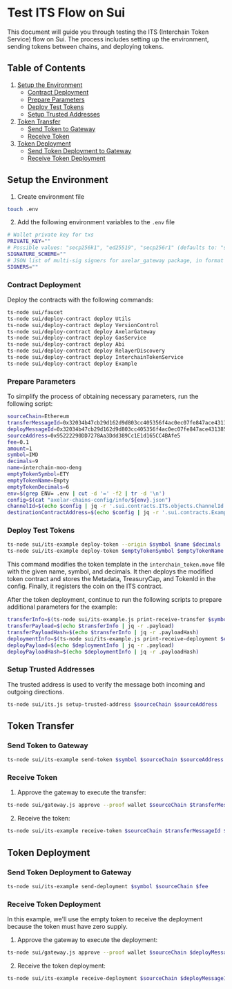 # Test ITS Flow on Sui

This document will guide you through testing the ITS (Interchain Token Service) flow on Sui. The process includes setting up the environment, sending tokens between chains, and deploying tokens.

## Table of Contents

1. [Setup the Environment](#setup-the-environment)
    - [Contract Deployment](#contract-deployment)
    - [Prepare Parameters](#prepare-parameters)
    - [Deploy Test Tokens](#deploy-test-tokens)
    - [Setup Trusted Addresses](#setup-trusted-addresses)
2. [Token Transfer](#token-transfer)
    - [Send Token to Gateway](#send-token-to-gateway)
    - [Receive Token](#receive-token)
3. [Token Deployment](#token-deployment)
    - [Send Token Deployment to Gateway](#send-token-deployment-to-gateway)
    - [Receive Token Deployment](#receive-token-deployment)

## Setup the Environment

1. Create environment file
```bash
touch .env
```
2. Add the following environment variables to the `.env` file
```bash
# Wallet private key for txs
PRIVATE_KEY=""
# Possible values: "secp256k1", "ed25519", "secp256r1" (defaults to: "secp256k1")
SIGNATURE_SCHEME=""
# JSON list of multi-sig signers for axelar_gateway package, in format `{"signers": [{"publicKey": "string","weight": number,"schemeType": "string"}],"threshold": number}`
SIGNERS=""
```

### Contract Deployment

Deploy the contracts with the following commands:

```bash
ts-node sui/faucet
ts-node sui/deploy-contract deploy Utils
ts-node sui/deploy-contract deploy VersionControl
ts-node sui/deploy-contract deploy AxelarGateway
ts-node sui/deploy-contract deploy GasService
ts-node sui/deploy-contract deploy Abi
ts-node sui/deploy-contract deploy RelayerDiscovery
ts-node sui/deploy-contract deploy InterchainTokenService
ts-node sui/deploy-contract deploy Example
```

### Prepare Parameters

To simplify the process of obtaining necessary parameters, run the following script:

```bash
sourceChain=Ethereum
transferMessageId=0x32034b47cb29d162d9d803cc405356f4ac0ec07fe847ace431385fe8acf3e6e5-01
deployMessageId=0x32034b47cb29d162d9d803cc405356f4ac0ec07fe847ace431385fe8acf3e6e5-02
sourceAddress=0x95222290DD7278Aa3Ddd389Cc1E1d165CC4BAfe5
fee=0.1
amount=1
symbol=IMD
decimals=9
name=interchain-moo-deng
emptyTokenSymbol=ETY
emptyTokenName=Empty
emptyTokenDecimals=6
env=$(grep ENV= .env | cut -d '=' -f2 | tr -d '\n')
config=$(cat "axelar-chains-config/info/${env}.json")
channelId=$(echo $config | jq -r '.sui.contracts.ITS.objects.ChannelId')
destinationContractAddress=$(echo $config | jq -r '.sui.contracts.Example.objects.ItsChannelId')
```

### Deploy Test Tokens

```bash
ts-node sui/its-example deploy-token --origin $symbol $name $decimals
ts-node sui/its-example deploy-token $emptyTokenSymbol $emptyTokenName $emptyTokenDecimals
```

This command modifies the token template in the `interchain_token.move` file with the given name, symbol, and decimals. It then deploys the modified token contract and stores the Metadata, TreasuryCap, and TokenId in the config. Finally, it registers the coin on the ITS contract.

After the token deployment, continue to run the following scripts to prepare additional parameters for the example:

```bash
transferInfo=$(ts-node sui/its-example.js print-receive-transfer $symbol $sourceAddress $amount)
transferPayload=$(echo $transferInfo | jq -r .payload)
transferPayloadHash=$(echo $transferInfo | jq -r .payloadHash)
deploymentInfo=$(ts-node sui/its-example.js print-receive-deployment $emptyTokenName $emptyTokenSymbol $emptyTokenDecimals)
deployPayload=$(echo $deploymentInfo | jq -r .payload)
deployPayloadHash=$(echo $deploymentInfo | jq -r .payloadHash)
```

### Setup Trusted Addresses

The trusted address is used to verify the message both incoming and outgoing directions.

```bash
ts-node sui/its.js setup-trusted-address $sourceChain $sourceAddress
```

## Token Transfer

### Send Token to Gateway

```bash
ts-node sui/its-example send-token $symbol $sourceChain $sourceAddress $fee $amount
```

### Receive Token

1. Approve the gateway to execute the transfer:

```bash
ts-node sui/gateway.js approve --proof wallet $sourceChain $transferMessageId $sourceAddress $channelId $transferPayloadHash
```

2. Receive the token:

```bash
ts-node sui/its-example receive-token $sourceChain $transferMessageId $sourceAddress $symbol $transferPayload
```

## Token Deployment

### Send Token Deployment to Gateway

```bash
ts-node sui/its-example send-deployment $symbol $sourceChain $fee
```

### Receive Token Deployment

In this example, we'll use the empty token to receive the deployment because the token must have zero supply.

1. Approve the gateway to execute the deployment:

```bash
ts-node sui/gateway.js approve --proof wallet $sourceChain $deployMessageId $sourceAddress $channelId $deployPayloadHash
```

2. Receive the token deployment:

```bash
ts-node sui/its-example receive-deployment $sourceChain $deployMessageId $sourceAddress $emptyTokenSymbol $deployPayload

```
